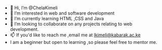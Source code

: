 - 👋 Hi, I’m @ChelaKimeli
- 👀 I’m interested in  web and software development
- 🌱 I’m currently learning HTML ,CSS and Java
- 💞️ I’m looking to collaborate on any projects relating to web development.
- 📫 If you'd like to reach me ,email me at lkimeli@kabarak.ac.ke
- I am a beginner but open to learning ,so please feel free to mentor me.
<!---
ChelaKimeli/ChelaKimeli is a ✨ special ✨ repository because its `README.md` (this file) appears on your GitHub profile.
You can click the Preview link to take a look at your changes.
--->
